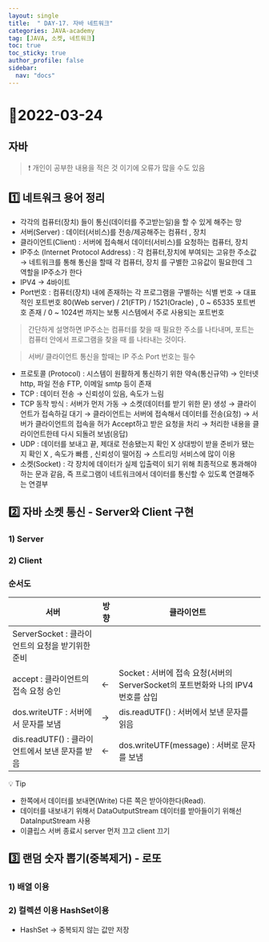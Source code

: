 ```yaml
---
layout: single
title:  " DAY-17. 자바 네트워크"
categories: JAVA-academy
tag: [JAVA, 소켓, 네트워크]
toc: true
toc_sticky: true
author_profile: false
sidebar:
  nav: "docs"
---
```


# 📌2022-03-24

## 자바

<!--Quote-->

> ❗ 개인이 공부한 내용을 적은 것 이기에 오류가 많을 수도 있음


## **1️⃣ 네트워크 용어 정리**

- 각각의 컴퓨터(장치) 들이 통신(데이터를 주고받는일)을 할 수 있게 해주는 망
- 서버(Server) : 데이터(서비스)를 전송/제공해주는 컴퓨터 , 장치
- 클라이언트(Client) : 서버에 접속해서 데이터(서비스)를 요청하는 컴퓨터, 장치
- IP주소 (Internet Protocol Address) : 각 컴퓨터,장치에 부여되는 고유한 주소값 → 네트워크를 통해 통신을 할때 각 컴퓨터, 장치 를 구별한 고유값이 필요한데 그 역할을 IP주소가 한다
- IPV4 → 4바이트
- Port번호 : 컴퓨터(장치) 내에 존재하는 각 프로그램을 구별하는 식별 번호 → 대표적인 포트번호 80(Web server) / 21(FTP) / 1521(Oracle) , 0 ~ 65335 포트번호 존재 / 0 ~ 1024번 까지는 보통 시스템에서 주로 사용되는 포트번호

> 간단하게 설명하면 IP주소는 컴퓨터를 찾을 때 필요한 주소를 나타내며, 포트는 컴퓨터 안에서 프로그램을 찾을 때 를 나타내는 것이다.

> 서버/ 클라이언트 통신을 할때는 IP 주소 Port 번호는 필수


- 프로토콜 (Protocol) : 시스템이 원활하게 통신하기 위한 약속(통신규약) → 인터넷 http, 파일 전송 FTP, 이메일 smtp 등이 존재
- TCP : 데이터 전송 → 신뢰성이 있음, 속도가 느림
- TCP 동작 방식 : 서버가 먼저 가동 → 소켓(데이터를 받기 위한 문) 생성 → 클라이언트가 접속하길 대기 → 클라이언트는 서버에 접속해서 데이터를 전송(요청) → 서버가 클라이언트의 접속을 허가 Accept하고 받은 요청을 처리 → 처리한 내용을 클라이언트한테 다시 되돌려 보냄(응답)
- UDP : 데이터를 보내고 끝, 제대로 전송됐는지 확인 X 상대방이 받을 준비가 됐는지 확인 X , 속도가 빠름 , 신뢰성이 떨어짐 → 스트리밍 서비스에 많이 이용
- 소켓(Socket) : 각 장치에 데이터가 실제 입출력이 되기 위해 최종적으로 통과해야하는 문과 같음, 즉 프로그램이 네트워크에서 데이터를 통신할 수 있도록 연결해주는 연결부

## **2️⃣ 자바 소켓 통신 - Server와 Client 구현**

### 1) Server

<script src="https://gist.github.com/kimyeong96/d57fa8446767a88326b4ca54dfb9c82e.js"></script>

### 2) Client
<script src="https://gist.github.com/kimyeong96/7124f4f16a143ce01f5fb1c2b5ea9146.js"></script>

### 순서도

| 서버                                             | 방향 | 클라이언트                                                                      |
| ------------------------------------------------ | ---- | ------------------------------------------------------------------------------- |
| ServerSocket : 클라이언트의 요청을 받기위한 준비 |      |                                                                                 |
| accept : 클라이언트의 접속 요청 승인             | ←    | Socket : 서버에 접속 요청(서버의 ServerSocket의 포트번화와 나의 IPV4번호를 삽입 |
| dos.writeUTF : 서버에서 문자를 보냄              | →    | dis.readUTF() : 서버에서 보낸 문자를 읽음                                       |
| dis.readUTF() : 클라이언트에서 보낸 문자를 받음  | ←    | dos.writeUTF(message) : 서버로 문자를 보냄                                      |

💡 Tip

- 한쪽에서 데이터를 보내면(Write) 다른 쪽은 받아야한다(Read).
- 데이터를 내보내기 위해서 DataOutputStream 데이터를 받아들이기 위해선 DataInputStream 사용
- 이클립스 서버 종료시 server 먼저 끄고 client 끄기

## 3️⃣ 랜덤 숫자 뽑기(중복제거) - 로또

### 1) 배열 이용

<script src="https://gist.github.com/kimyeong96/7a06c37daab4c2cacce90187434b36b8.js"></script>

### 2) 컬렉션 이용 HashSet이용

<script src="https://gist.github.com/kimyeong96/2b51fa6043c8b211e9ac1d3946abf272.js"></script>

- HashSet -> 중복되지 않는 값만 저장
